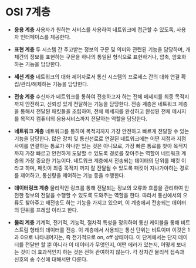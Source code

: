 # OSI 7계층

- **응용 계층**
  사용자가 원하는 서비스를 사용하여 네트워크에 접근할 수 있도록, 사용자 인터페이스를 제공한다.

- **표현 계층**
  두 시스템 간 주고받는 정보의 구문 및 의미와 관련된 기능을 담당하며, 개체간의 정보를 표현하는 구문을 하나의 통일된 형식으로 표현하거나, 압축, 암호화 하는 기능을 담당한다.

- **세션 계층**
  네트워크의 대화 제어자로서 통신 시스템의 프로세스 간의 대화 연결 확립/관리/해체하는 기능을 담당한다.

- **전송 계층**
  수신자가 네트워크를 통하여 전송하고자 하는 전체 메세지를 최종 목적지까지 안전하고, 신뢰성 있게 전달하는 기능을 담당한다. 전송 계층은 네트워크 계층을 통해서 전달된 패킷들을 조립하여, 전체 메세지를 완성하고 완성된 전체 메시지를 목적지 컴퓨터의 응용서비스까지 전달하는 역할을 담당한다.

- **네트워크 계층**
  네트워크를 통하여 목적지까지 가장 안전하고 빠르게 전달할 수 있는 기능을 담당한다. 많은 장치 및 통신선로로 연결된 네트워크에는 어떤 지점과 지점사이를 연결하는 통로가 하나만 있는 것은 아니므로, 가장 빠른 통로를 찾아 목적지까지 가장 빠르고 안전하게 도달할 수 있도록 경로를 찾아주는 역할이 네트워크 계층의 가장 중요한 기능이다. 네트워크 계층에서 전송되는 데이터의 단위를 패킷 이라고 하며, 패킷이 최종 목적지 까지 잘 전달될 수 있도록 패킷이 지나가야하는 경로를 제어하고, 통신량을 제어하는 기능 등을 수행한다.

- **데이터링크 계층**
  물리적인 링크를 통해 전달되는 정보의 오류와 흐름을 관리하여 안전한 정보의 전달을 수행할 수 있도록 도와주는 역할을 한다. 따라서 통신에서의 오류도 찾아주고 재전송도 하는 기능을 가지고 있으며, 이 계층에서 전송되는 데이터의 단위를 프레임 이라고 한다.

- **물리 계층**
  기계적, 전기적, 기능적, 절차적 특성을 정의하여 통신 케이블을 통해 비트 스트림 형태의 데이터를 전송.
  이 계층에서 사용되는 통신 단위는 비트이며 이것은 1과 0으로 나타내어지는, 즉 전기적으로 on, off 상태이다.
  이 단계에서는 단지 데이터를 전달만 할 뿐 아니라 이 데이터가 무엇인지, 어떤 에러가 있는지, 어떻게 보내는 것이 더 효과적인지 하는 것은 전혀 관여하지 않는다. 각 장치간 물리적 접속과 신호의 송 수신에 대해서만 다룬다.
